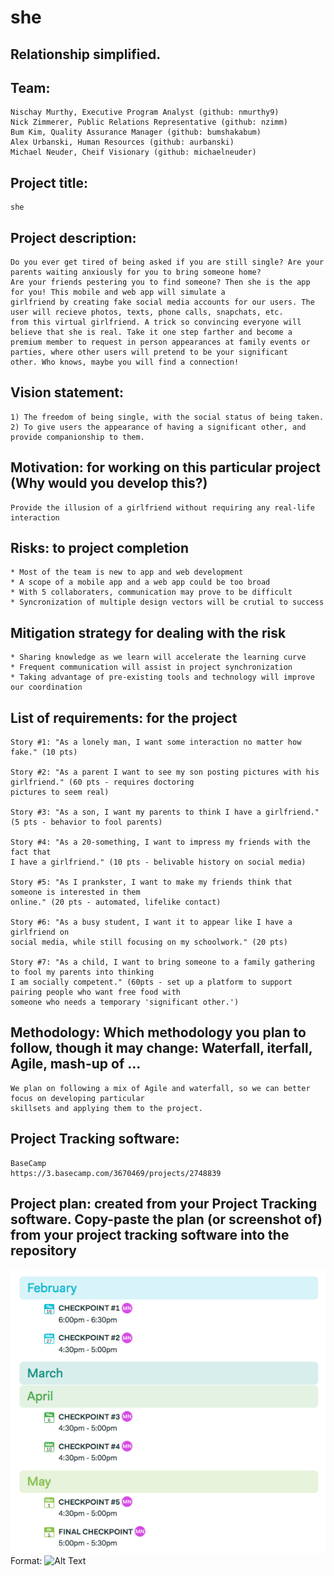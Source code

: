 # she
## Relationship simplified.

## Team: 
	Nischay Murthy, Executive Program Analyst (github: nmurthy9)
	Nick Zimmerer, Public Relations Representative (github: nzimm)
	Bum Kim, Quality Assurance Manager (github: bumshakabum)
	Alex Urbanski, Human Resources (github: aurbanski)
	Michael Neuder, Cheif Visionary (github: michaelneuder)

## Project title:
	she

## Project description:
	Do you ever get tired of being asked if you are still single? Are your parents waiting anxiously for you to bring someone home? 
	Are your friends pestering you to find someone? Then she is the app for you! This mobile and web app will simulate a
	girlfriend by creating fake social media accounts for our users. The user will recieve photos, texts, phone calls, snapchats, etc.
	from this virtual girlfriend. A trick so convincing everyone will believe that she is real. Take it one step farther and become a 
	premium member to request in person appearances at family events or parties, where other users will pretend to be your significant 
	other. Who knows, maybe you will find a connection!

## Vision statement: 
	1) The freedom of being single, with the social status of being taken.
	2) To give users the appearance of having a significant other, and provide companionship to them.
	
## Motivation: for working on this particular project (Why would you develop this?)
	Provide the illusion of a girlfriend without requiring any real-life interaction
	
## Risks: to project completion 
	* Most of the team is new to app and web development
	* A scope of a mobile app and a web app could be too broad
	* With 5 collaboraters, communication may prove to be difficult 
	* Syncronization of multiple design vectors will be crutial to success
	
## Mitigation strategy for dealing with the risk
	* Sharing knowledge as we learn will accelerate the learning curve
	* Frequent communication will assist in project synchronization
	* Taking advantage of pre-existing tools and technology will improve our coordination

## List of requirements: for the project
    Story #1: "As a lonely man, I want some interaction no matter how fake." (10 pts)

    Story #2: "As a parent I want to see my son posting pictures with his girlfriend." (60 pts - requires doctoring
    pictures to seem real)

    Story #3: "As a son, I want my parents to think I have a girlfriend." (5 pts - behavior to fool parents)
    
    Story #4: "As a 20-something, I want to impress my friends with the fact that 
    I have a girlfriend." (10 pts - belivable history on social media)
    
    Story #5: "As I prankster, I want to make my friends think that someone is interested in them
    online." (20 pts - automated, lifelike contact)

    Story #6: "As a busy student, I want it to appear like I have a girlfriend on 
    social media, while still focusing on my schoolwork." (20 pts)

    Story #7: "As a child, I want to bring someone to a family gathering to fool my parents into thinking
    I am socially competent." (60pts - set up a platform to support pairing people who want free food with
    someone who needs a temporary 'significant other.') 

## Methodology: Which methodology you plan to follow, though it may change: Waterfall, iterfall, Agile, mash-up of …
	We plan on following a mix of Agile and waterfall, so we can better focus on developing particular
	skillsets and applying them to the project.

## Project Tracking software:
	BaseCamp
	https://3.basecamp.com/3670469/projects/2748839

## Project plan: created from your Project Tracking software. Copy-paste the plan (or screenshot of) from your project tracking software into the repository

![plan pic](/images/plan.png)
Format: ![Alt Text](url)







